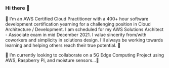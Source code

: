 ### Hi there 👋

🔭 I'm an AWS Certified Cloud Practitioner with a 400+ hour software development certification yearning for a challenging position in Cloud Architecture / Development. I am scheduled for my AWS Solutions Architect - Associate exam in mid December 2021. I value sincerity from/with coworkers and simplicity in solutions design. I'll always be working towards learning and helping others reach their true potential. 🔭

🌱 I’m currently looking to collaborate on a 5G Edge Computing Project using AWS, Raspberry Pi, and moisture sensors...🌱

<!--
**j9311/j9311** is a ✨ _special_ ✨ repository because its `README.md` (this file) appears on your GitHub profile.

Here are some ideas to get you started:

- 🔭 I’m currently working on ...
- 🌱 I’m currently learning ...
- 👯 I’m looking to collaborate on ...
- 🤔 I’m looking for help with ...
- 💬 Ask me about ...
- 📫 How to reach me: ...
- 😄 Pronouns: ...
- ⚡ Fun fact: ...
-->
